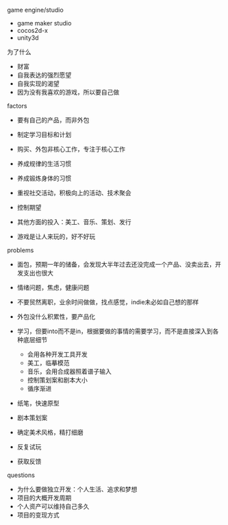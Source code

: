 game engine/studio
- game maker studio
- cocos2d-x
- unity3d

为了什么
- 财富
- 自我表达的强烈愿望
- 自我实现的渴望
- 因为没有我喜欢的游戏，所以要自己做

factors
- 要有自己的产品，而非外包
- 制定学习目标和计划
- 购买、外包非核心工作，专注于核心工作
- 养成规律的生活习惯
- 养成锻炼身体的习惯
- 重视社交活动，积极向上的活动、技术聚会

- 控制期望
- 其他方面的投入：美工、音乐、策划、发行

- 游戏是让人来玩的，好不好玩

problems
- 面包，预期一年的储备，会发现大半年过去还没完成一个产品、没卖出去，开发支出也很大
- 情绪问题，焦虑，健康问题

- 不要贸然离职，业余时间做做，找点感觉，indie未必如自己想的那样
- 外包没什么积累性，要产品化
- 学习，但要into而不是in，根据要做的事情的需要学习，而不是直接深入到各种底层细节
    - 会用各种开发工具开发
    - 美工，临摹模范
    - 音乐，会用合成器照着谱子输入
    - 控制策划案和剧本大小
    - 循序渐进

- 纸笔，快速原型
- 剧本策划案
- 确定美术风格，精打细磨
- 反复试玩
- 获取反馈

questions
- 为什么要做独立开发：个人生活、追求和梦想
- 项目的大概开发周期
- 个人资产可以维持自己多久
- 项目的变现方式

